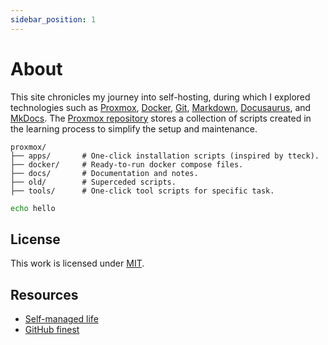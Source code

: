 ```yaml
---
sidebar_position: 1
---
```

# About

This site chronicles my journey into self-hosting, during which I explored technologies such as [Proxmox], [Docker], [Git], [Markdown], [Docusaurus], and [MkDocs]. The [Proxmox repository](https://github.com/therepos/proxmox) stores a collection of scripts created in the learning process to simplify the setup and maintenance.

```
proxmox/
├── apps/       # One-click installation scripts (inspired by tteck).
├── docker/     # Ready-to-run docker compose files.
├── docs/       # Documentation and notes.
├── old/        # Superceded scripts.
├── tools/      # One-click tool scripts for specific task.
```
```bash title="Test Bash Highlighting"
echo hello
```

## License

This work is licensed under [MIT](https://choosealicense.com/licenses/mit/). 

## Resources

- [Self-managed life](https://wiki.futo.org/index.php/Introduction_to_a_Self_Managed_Life:_a_13_hour_%26_28_minute_presentation_by_FUTO_software)
- [GitHub finest](https://github.com/arbal/awesome-stars)

<!-- Reference Links -->

[Proxmox]: https://www.proxmox.com/en/
[Docker]: https://www.docker.com/
[Git]: https://git-scm.com/
[Markdown]: https://www.markdownguide.org/
[Docusaurus]: https://docusaurus.io/
[MkDocs]: https://www.mkdocs.org/